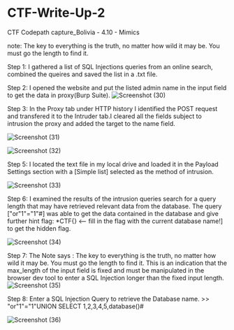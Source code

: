 # CTF-Write-Up-2
CTF Codepath capture_Bolivia - 4.10 - Mimics

note: The key to everything is the truth, no matter how wild it may be. 
	You must go the length to find it. 

Step 1: I gathered a list of SQL Injections queries from an online search, combined the 
	queires and saved the list in a  .txt file. 

Step 2: I opened the website and put the listed admin name in the input field to 
	get the data in proxy(Burp Suite). 
![Screenshot (30)](https://user-images.githubusercontent.com/55906428/228715032-f5d8ea95-da8f-44c8-9225-caaf6db92698.png)

Step 3: In the Proxy tab under HTTP history I identified the POST request and 
	transfered it to the Intruder tab.I cleared all the fields subject to intrusion 
	the proxy and added the target to the name field.
	
![Screenshot (31)](https://user-images.githubusercontent.com/55906428/228715100-8b08c4e6-4c0d-48fb-a5b2-65e7bd07bc8f.png)

![Screenshot (32)](https://user-images.githubusercontent.com/55906428/228715124-ff2592dc-b5a2-44fc-b889-c2f8207239ca.png)

Step 5: I located the text file in my local drive and loaded it in the Payload Settings 
	section with a [Simple list] selected as the method of intrusion. 
	
	
![Screenshot (33)](https://user-images.githubusercontent.com/55906428/228715168-9adb26a0-f820-4710-a9ee-0ba85d419bca.png)

Step 6: I examined the results of the intrusion queries search for a query length that 
	may have retrieved relevant data from the database. The query ["or"1"="1"#] 
	was able to get the data contained in the database and give further hint
	flag: *CTF{} <-- fill in the flag with the current database name!] to get the hidden flag.
	
![Screenshot (34)](https://user-images.githubusercontent.com/55906428/228715205-c7947f28-87ce-4c71-9d33-80b39036ead7.png)

Step 7: The Note says : The key to everything is the truth, no matter how wild it may be. 
	You must go the length to find it. This is an indication that the max_length of the input
	field is fixed and must be manipulated in the browser dev tool to enter a SQL Injection 
	longer than the fixed input length.
	![Screenshot (35)](https://user-images.githubusercontent.com/55906428/228715312-d0cacdcd-ab6e-458e-a564-d7c09c66d996.png)

Step 8: Enter a SQL Injection Query to retrieve the Database name.
		>> "or"1"="1"UNION SELECT 1,2,3,4,5,database()#
		


![Screenshot (36)](https://user-images.githubusercontent.com/55906428/228715545-f8abc05a-9adf-4241-be39-2395b844eb15.png)


